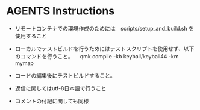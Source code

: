 # AGENTS Instructions

- リモートコンテナでの環境作成のためには　scripts/setup_and_build.sh を使用すること
- ローカルでテストビルドを行うためにはテストスクリプトを使用せず、以下のコマンドを行うこと。
　qmk compile -kb keyball/keyball44 -km mymap

- コードの編集後にテストビルドすること。


- 返信に関してはutf-8日本語で行うこと
- コメントの付記に関しても同様
